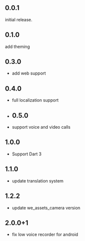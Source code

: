 ## 0.0.1
initial release.
## 0.1.0
add theming
## 0.3.0
- add web support
## 0.4.0
- full localization support
- ## 0.5.0
- support voice and video calls
## 1.0.0
- Support Dart 3
## 1.1.0
- update translation system
## 1.2.2
- update we_assets_camera version
## 2.0.0+1
- fix low voice recorder for android